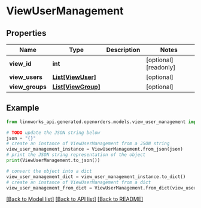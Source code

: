 # ViewUserManagement


## Properties

Name | Type | Description | Notes
------------ | ------------- | ------------- | -------------
**view_id** | **int** |  | [optional] [readonly] 
**view_users** | [**List[ViewUser]**](ViewUser.md) |  | [optional] 
**view_groups** | [**List[ViewGroup]**](ViewGroup.md) |  | [optional] 

## Example

```python
from linnworks_api.generated.openorders.models.view_user_management import ViewUserManagement

# TODO update the JSON string below
json = "{}"
# create an instance of ViewUserManagement from a JSON string
view_user_management_instance = ViewUserManagement.from_json(json)
# print the JSON string representation of the object
print(ViewUserManagement.to_json())

# convert the object into a dict
view_user_management_dict = view_user_management_instance.to_dict()
# create an instance of ViewUserManagement from a dict
view_user_management_from_dict = ViewUserManagement.from_dict(view_user_management_dict)
```
[[Back to Model list]](../README.md#documentation-for-models) [[Back to API list]](../README.md#documentation-for-api-endpoints) [[Back to README]](../README.md)


